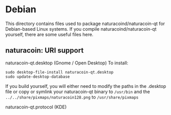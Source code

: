 
Debian
====================
This directory contains files used to package naturacoind/naturacoin-qt
for Debian-based Linux systems. If you compile naturacoind/naturacoin-qt yourself, there are some useful files here.

## naturacoin: URI support ##


naturacoin-qt.desktop  (Gnome / Open Desktop)
To install:

	sudo desktop-file-install naturacoin-qt.desktop
	sudo update-desktop-database

If you build yourself, you will either need to modify the paths in
the .desktop file or copy or symlink your naturacoin-qt binary to `/usr/bin`
and the `../../share/pixmaps/naturacoin128.png` to `/usr/share/pixmaps`

naturacoin-qt.protocol (KDE)

